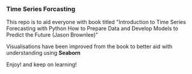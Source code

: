 ### **Time Series Forcasting**

This repo is to aid everyone with book titled "Introduction to Time Series Forecasting with Python How to Prepare Data and Develop Models to Predict the Future (Jason Brownlee)"

Visualisations have been improved from the book to better aid with understanding using **Seaborn** 

Enjoy! and keep on learning! 